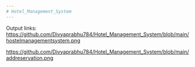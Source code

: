 ```yaml
---
# Hotel_Management_System
---
```

Output links:
https://github.com/Divyaprabhu784/Hotel_Management_System/blob/main/hostelmanagementsystem.png

https://github.com/Divyaprabhu784/Hotel_Management_System/blob/main/addreservation.png




